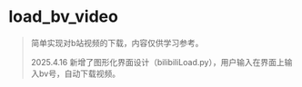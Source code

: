 # load_bv_video
>
>简单实现对b站视频的下载，内容仅供学习参考。
>
>2025.4.16  新增了图形化界面设计（bilibiliLoad.py），用户输入在界面上输入bv号，自动下载视频。
>
>

